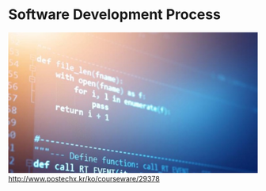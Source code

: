 # Software Development Process

![title.jpg](images/title.jpg)      
http://www.postechx.kr/ko/courseware/29378
